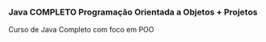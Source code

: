 ### Java COMPLETO Programação Orientada a Objetos + Projetos
Curso de Java Completo com foco em POO
